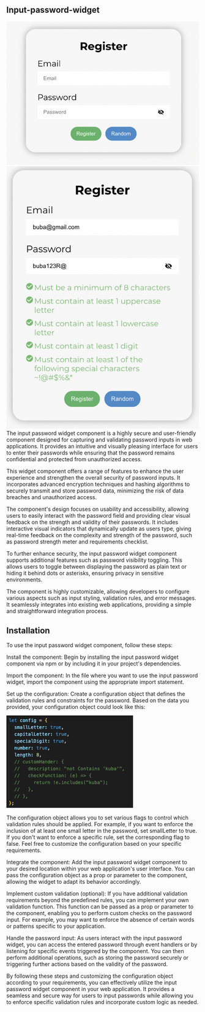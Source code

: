 ## Input-password-widget

<img src="public/img/widget.png"/>
<img src="public/img/widget2.png"/>

<div>The input password widget component is a highly secure and user-friendly component designed for capturing and validating password inputs in web applications. It provides an intuitive and visually pleasing interface for users to enter their passwords while ensuring that the password remains confidential and protected from unauthorized access.

This widget component offers a range of features to enhance the user experience and strengthen the overall security of password inputs. It incorporates advanced encryption techniques and hashing algorithms to securely transmit and store password data, minimizing the risk of data breaches and unauthorized access.

The component's design focuses on usability and accessibility, allowing users to easily interact with the password field and providing clear visual feedback on the strength and validity of their passwords. It includes interactive visual indicators that dynamically update as users type, giving real-time feedback on the complexity and strength of the password, such as password strength meter and requirements checklist.

To further enhance security, the input password widget component supports additional features such as password visibility toggling. This allows users to toggle between displaying the password as plain text or hiding it behind dots or asterisks, ensuring privacy in sensitive environments.

The component is highly customizable, allowing developers to configure various aspects such as input styling, validation rules, and error messages. It seamlessly integrates into existing web applications, providing a simple and straightforward integration process.</div>

## Installation

To use the input password widget component, follow these steps:

Install the component: Begin by installing the input password widget component via npm or by including it in your project's dependencies.

Import the component: In the file where you want to use the input password widget, import the component using the appropriate import statement.

Set up the configuration: Create a configuration object that defines the validation rules and constraints for the password. Based on the data you provided, your configuration object could look like this:

<img src="public/img/config.png"/>

The configuration object allows you to set various flags to control which validation rules should be applied. For example, if you want to enforce the inclusion of at least one small letter in the password, set smallLetter to true. If you don't want to enforce a specific rule, set the corresponding flag to false. Feel free to customize the configuration based on your specific requirements.

Integrate the component: Add the input password widget component to your desired location within your web application's user interface. You can pass the configuration object as a prop or parameter to the component, allowing the widget to adapt its behavior accordingly.

Implement custom validation (optional): If you have additional validation requirements beyond the predefined rules, you can implement your own validation function. This function can be passed as a prop or parameter to the component, enabling you to perform custom checks on the password input. For example, you may want to enforce the absence of certain words or patterns specific to your application.

Handle the password input: As users interact with the input password widget, you can access the entered password through event handlers or by listening for specific events triggered by the component. You can then perform additional operations, such as storing the password securely or triggering further actions based on the validity of the password.

By following these steps and customizing the configuration object according to your requirements, you can effectively utilize the input password widget component in your web application. It provides a seamless and secure way for users to input passwords while allowing you to enforce specific validation rules and incorporate custom logic as needed.

